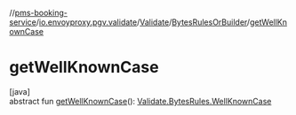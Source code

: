 //[pms-booking-service](../../../../index.md)/[io.envoyproxy.pgv.validate](../../index.md)/[Validate](../index.md)/[BytesRulesOrBuilder](index.md)/[getWellKnownCase](get-well-known-case.md)

# getWellKnownCase

[java]\
abstract fun [getWellKnownCase](get-well-known-case.md)(): [Validate.BytesRules.WellKnownCase](../-bytes-rules/-well-known-case/index.md)